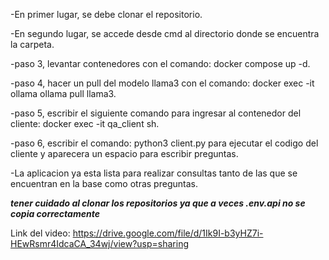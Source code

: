-En primer lugar, se debe clonar el repositorio.

-En segundo lugar, se accede desde cmd al directorio donde se encuentra la carpeta.

-paso 3, levantar contenedores con el comando: docker compose up -d.

-paso 4, hacer un pull del modelo llama3 con el comando: docker exec -it ollama ollama pull llama3.

-paso 5, escribir el siguiente comando para ingresar al contenedor del cliente: docker exec -it qa_client sh.

-paso 6, escribir el comando: python3 client.py para ejecutar el codigo del cliente y aparecera un espacio para escribir preguntas.

-La aplicacion ya esta lista para realizar consultas tanto de las que se encuentran en la base como otras preguntas.

***tener cuidado al clonar los repositorios ya que a veces .env.api no se copia correctamente***

Link del video: https://drive.google.com/file/d/1Ik9I-b3yHZ7i-HEwRsmr4IdcaCA_34wj/view?usp=sharing
